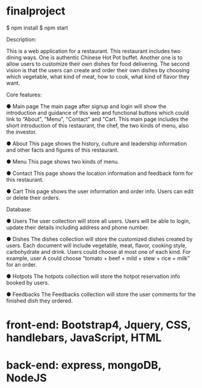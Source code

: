 # finalproject

$ npm install
$ npm start



Description:

This is a web application for a restaurant. This restaurant includes two dining ways. One is authentic Chinese Hot Pot buffet. Another one is to allow users to customize their own dishes for food delivering. The second vision is that the users can create and order their own dishes by choosing which vegetable, what kind of meat, how to cook, what kind of flavor they want.

Core features:

● Main page
The main page after signup and login will show the introduction and guidance of this web and functional buttons which could link to “About", "Menu", "Contact" and "Cart. This main page includes the short introduction of this restaurant, the chef, the two kinds of menu, also the investor.

● About
This page shows the history, culture and leadership information and other facts and figures of this restaurant.

● Menu
This page shows two kinds of menu.

● Contact
This page shows the location information and feedback form for this restaurant.

● Cart
This page shows the user information and order info. Users can edit or delete their orders.



Database:

● Users
The user collection will store all users. Users will be able to login, update their details including
address and phone number.

● Dishes
The dishes collection will store the customized dishes created by users. Each document will include vegetable, meat, flavor, cooking style, carbohydrate and drink. Users could choose at most one of each kind. For example, user A could choose “tomato + beef + mild + stew + rice + milk” for an order.

● Hotpots
The hotpots collection will store the hotpot reservation info booked by users.

● Feedbacks
The Feedbacks collection will store the user comments for the finished dish they ordered.



# front-end: Bootstrap4, Jquery, CSS, handlebars, JavaScript, HTML
# back-end: express, mongoDB, NodeJS





